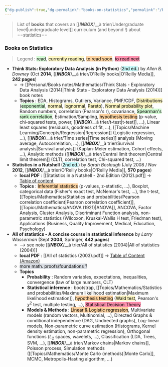 ```yaml
---
{"dg-publish":true,"dg-permalink":"books-on-statistics","permalink":"/books-on-statistics/"}
---
```


> List of **books** that covers an [[___INBOX___/__à trier/Undergraduate level|undergraduate level]] curriculum (and beyond !) about ==statistics==

### Books on Statistics
> Legend : <mark style="background: #BBFABBA6;">read</mark>, <mark style="background: #FFF3A3A6;">currently reading</mark>, <mark style="background: #FFB86CA6;">to read soon</mark>, <mark style="background: #FF5582A6;">to read next</mark>

- **Think Stats: Exploratory Data Analysis (in Python)** (<mark style="background: #ABF7F7A6;">2nd ed.</mark>) by *Allen B. Downey* (Oct **2014**, [[___INBOX___/__à trier/O'Reilly books|O'Reilly Media]], **242 pages**)
	- -> [[Personal/Books notes/Mathematics/Think Stats - Exploratory Data Analysis (2014)|Think Stats - Exploratory Data Analysis (2014)]] book notes
	- **Topics** : EDA, Histograms, Outliers, Variance, PMF/CDF, <mark style="background: #FFF3A3A6;">Distributions</mark> (<mark style="background: #BBFABBA6;">exponential</mark>, <mark style="background: #FFF3A3A6;">normal</mark>, <mark style="background: #FFF3A3A6;">lognormal</mark>, <mark style="background: #FFF3A3A6;">Pareto</mark>), <mark style="background: #FFF3A3A6;">Normal probability plot</mark>, Random numbers, correlation (Pearson's r), covariance, <mark style="background: #BBFABBA6;">Spearman's rank correlation</mark>, Estimation/Sampling, <mark style="background: #FFB86CA6;">hypothesis testing</mark> (p-value, chi-squared tests, power, [[___INBOX___/__à trier/t-test|t-test]], ...), Linear least squares (residuals, goodness of fit, ...), [[Topics/Machine Learning/Concepts/Regression|Regression]] (Logistic regression, ...), [[___INBOX___/__à trier/Time series|Time series]] analysis (Moving average, Autocorrelation, ...), [[___INBOX___/__à trier/Survival analysis|Survival analysis]] (Kaplan-Meier estimation, Cohort effects, ...), Analytic methods ([[___INBOX___/__à trier/Central limit theorem|Central limit theorem]] (CLT), correlation test, Chi-squared test, ...)
- **Statistics in a Nutshell** (<mark style="background: #ABF7F7A6;">2nd ed.</mark>) by *Sarah Boslaugh* (July 2008 / Nov **2012**, [[___INBOX___/__à trier/O'Reilly books|O'Reilly Media]], **570 pages**)
	- **local PDF** : [[Statistics in a Nutshell - 2nd.Edition (2012).pdf]] -> [Table of content](https://www.oreilly.com/library/view/statistics-in-a/9781449361129/)
	- **Topics** : <mark style="background: #FFB86CA6;">Inferential statistics</mark> (p-values, z-statistic, ...), Boxplot, categorical data (Fisher's exact test, McNemar's test, ...), the t-test, [[Topics/Mathematics/Statistics and probabilities/Pearson correlation coefficient|Pearson correlation coefficient]], [[Topics/Mathematics/ANOVA (1921)|ANOVA]], ANCOVA, Factor Analysis, Cluster Analysis, Discriminant Function analysis, non-parametric statistics (Wilcoxon, Kruskal-Wallis H test, Friedman test), Applications (Business, Quality Improvement, Medical, Education, Psychology)
- **All of statistics - A concise course in statistical inference** by *Larry Wasserman* (Sept **2004**, Springer, **442 pages**)
	- --> see note [[___INBOX___/__à trier/All of statistics (2004)|All of statistics (2004)]]
	- **local PDF** : [[All of statistics (2003).pdf]] -> [Table of Content (Amazon)](https://www.amazon.fr/All-Statistics-Concise-Statistical-Inference/dp/0387402721)
	- <mark style="background: #CACFD9A6;">more math. proofs/foundations ?</mark>
	- **Topics**
		- **Probability** : Random variables, expectations, inequalities, convergence (law of large numbers, CLT)
		- **Statistical inference** : bootstrap, [[Topics/Mathematics/Statistics and probabilities/Maximum likelihood estimation|Maximum likelihood estimation]], <mark style="background: #FFB86CA6;">hypothesis testing</mark> (<mark style="background: #FFF3A3A6;">Wald test</mark>, Pearson's $\chi^2$ test, multiple testing, ...), <mark style="background: #FF5582A6;">Statistical Decision Theory</mark>
		- **Models & Methods** : <mark style="background: #FFB86CA6;">Linear & Logistic regression</mark>, Multivariate models (random vectors, Multinomial, ...), Directed Graphs & conditional independence (DAG, Undirected graphs), Log-linear models, Non-parametric curve estimation (Histograms, Kernel density estimation, non-parametric regression), Orthogonal functions ($L_2$ spaces, wavelets, ...), Classification (LDA, Trees, SVM, ...), [[___INBOX___/__à trier/Markov chains|Markov chains]], Poisson process, Simulation methods ([[Topics/Mathematics/Monte Carlo (methods)|Monte Carlo]], MCMC, Metropolis-Hasting algorithm, ...)
